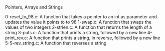 Pointers, Arrays and Strings

0-reset_to_98.c: A function that takes a pointer to an int as parameter and updates the value it points to to 98
1-swap.c: A function that swaps the values of two integers
2-strlen.c: A function that returns the length of a string
3-puts.c: A function that prints a string, followed by a new line
4-print_rev.c: A function that prints a string, in reverse, followed by a new line
5-5-rev_string.c: A function that reverses a string
